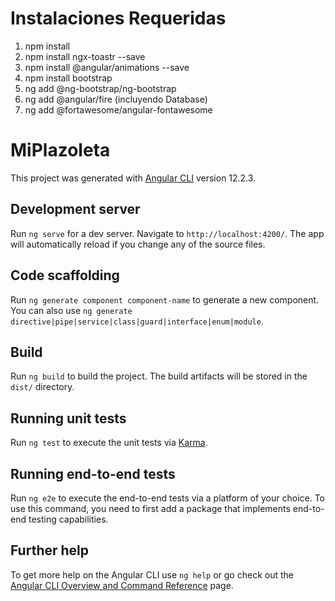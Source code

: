 # Instalaciones Requeridas

1. npm install
2. npm install ngx-toastr --save
3. npm install @angular/animations --save
4. npm install bootstrap
5. ng add @ng-bootstrap/ng-bootstrap 
6. ng add @angular/fire (incluyendo Database)
7. ng add @fortawesome/angular-fontawesome

# MiPlazoleta

This project was generated with [Angular CLI](https://github.com/angular/angular-cli) version 12.2.3.

## Development server

Run `ng serve` for a dev server. Navigate to `http://localhost:4200/`. The app will automatically reload if you change any of the source files.

## Code scaffolding

Run `ng generate component component-name` to generate a new component. You can also use `ng generate directive|pipe|service|class|guard|interface|enum|module`.

## Build

Run `ng build` to build the project. The build artifacts will be stored in the `dist/` directory.

## Running unit tests

Run `ng test` to execute the unit tests via [Karma](https://karma-runner.github.io).

## Running end-to-end tests

Run `ng e2e` to execute the end-to-end tests via a platform of your choice. To use this command, you need to first add a package that implements end-to-end testing capabilities.

## Further help

To get more help on the Angular CLI use `ng help` or go check out the [Angular CLI Overview and Command Reference](https://angular.io/cli) page.
